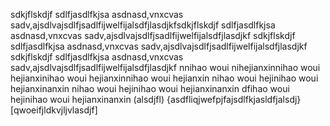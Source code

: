 sdkjflskdjf
sdlfjasdlfkjsa
asdnasd,vnxcvas
sadv,ajsdlvajsdlfjsadlfijwelfijalsdfjlasdjkfsdkjflskdjf
sdlfjasdlfkjsa
asdnasd,vnxcvas
sadv,ajsdlvajsdlfjsadlfijwelfijalsdfjlasdjkf
sdkjflskdjf
sdlfjasdlfkjsa
asdnasd,vnxcvas
sadv,ajsdlvajsdlfjsadlfijwelfijalsdfjlasdjkf
sdkjflskdjf
sdlfjasdlfkjsa
asdnasd,vnxcvas
sadv,ajsdlvajsdlfjsadlfijwelfijalsdfjlasdjkf
nnihao woui nihejianxinnihao woui hejianxinihao woui hejianxinnihao woui hejianxin
nihao woui hejinihao woui hejianxinanxin
nihao woui hejinihao woui hejianxinanxin
dfihao woui hejinihao woui hejianxinanxin
(alsdjfl)
{asdfliqjwefpjfajsdlfkjasldfjalsdj}
[qwoeifjldkvjljvlasdjf]
<p></
